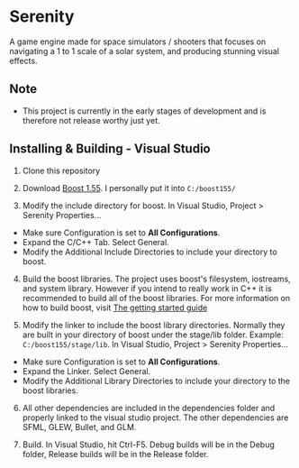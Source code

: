 # Serenity
A game engine made for space simulators / shooters that focuses on navigating a 1 to 1 scale of a solar system, and producing stunning visual effects.

Note
----
* This project is currently in the early stages of development and is therefore not release worthy just yet.

Installing & Building - Visual Studio
-------------------------------------

1. Clone this repository

2. Download [Boost 1.55](http://www.boost.org/users/history/version_1_55_0.html). I personally put it into `C:/boost155/`

3. Modify the include directory for boost. In Visual Studio, Project > Serenity Properties...
  - Make sure Configuration is set to **All Configurations**.
  - Expand the C/C++ Tab. Select General.
  - Modify the Additional Include Directories to include your directory to boost.

4. Build the boost libraries. The project uses boost's filesystem, iostreams, and system library. However if you intend to really work in C++ it is recommended to build all of the boost libraries. For more information on how to build boost, visit [The getting started guide](http://www.boost.org/doc/libs/1_55_0/more/getting_started/windows.html)

5. Modify the linker to include the boost library directories. Normally they are built in your directory of boost under the stage/lib folder. Example: `C:/boost155/stage/lib`. In Visual Studio, Project > Serenity Properties...
  - Make sure Configuration is set to **All Configurations**.
  - Expand the Linker. Select General.
  - Modify the Additional Library Directories to include your directory to the boost libraries.

6. All other dependencies are included in the dependencies folder and properly linked to the visual studio project. The other dependencies are SFML, GLEW, Bullet, and GLM.

7. Build. In Visual Studio, hit Ctrl-F5. Debug builds will be in the Debug folder, Release builds will be in the Release folder.
